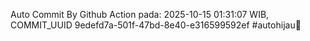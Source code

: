 Auto Commit By Github Action pada: 2025-10-15 01:31:07 WIB, COMMIT_UUID 9edefd7a-501f-47bd-8e40-e316599592ef #autohijau🗿
